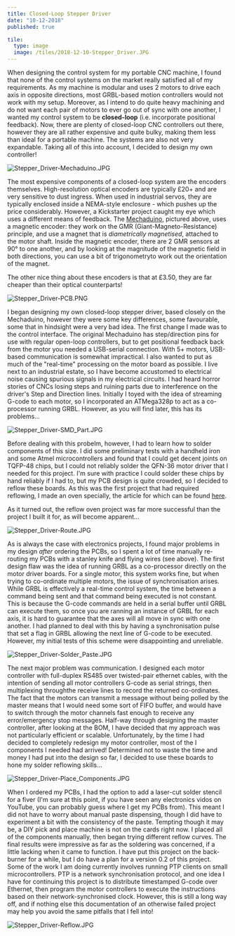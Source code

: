 ```yaml
---
title: Closed-Loop Stepper Driver
date: "10-12-2018"
published: true

tile:
  type: image
  image: /tiles/2018-12-10-Stepper_Driver.JPG
---
```


When designing the control system for my portable CNC machine, I found that none of the control systems on the market really satisfied all of my requirements. As my machine is modular and uses 2 motors to drive each axis in opposite directions, most GRBL-based motion controllers would not work with my setup. Moreover, as I intend to do quite heavy machining and do not want each pair of motors to ever go out of sync with one another, I wanted my control system to be **closed-loop** (i.e. incorporate positional feedback). Now, there are plenty of closed-loop CNC controllers out there, however they are all rather expensive and quite bulky, making them less than ideal for a portable machine. The systems are also not very expandable. Taking all of this into account, I decided to design my own controller!

![Stepper_Driver-Mechaduino.JPG]({import.meta.env.VITE_IMAGE_BASE}/posts/Stepper_Driver-Mechaduino.JPG)

The most expensive components of a closed-loop system are the encoders themselves. High-resolution optical encoders are typically £20+ and are very sensitive to dust ingress. When used in industrial servos, they are typically enclosed inside a NEMA-style enclosure - which pushes up the price considerably. However, a Kickstarter project caught my eye which uses a different means of feedback. The [Mechaduino](https://tropical-labs.com/mechaduino/), pictured above, uses a magnetic encoder: they work on the GMR (Giant-Magneto-Resistance) principle, and use a magnet that is *diametrically magnetised*, attached to the motor shaft. Inside the magnetic encoder, there are 2 GMR sensors at 90&#176; to one another, and by looking at the magnitude of the magnetic field in both directions, you can use a bit of trigonometryto work out the orientation of the magnet.

The other nice thing about these encoders is that at £3.50, they are far cheaper than their optical counterparts!

![Stepper_Driver-PCB.PNG]({import.meta.env.VITE_IMAGE_BASE}/posts/Stepper_Driver-PCB.PNG)

I began designing my own closed-loop stepper driver, based closely on the Mechaduino, however they were some key differences, some favourable, some that in hindsight were a very bad idea.
The first change I made was to the control interface. The original Mechaduino has step/direction pins for use with regular open-loop controllers, but to get positional feedback back from the motor you needed a USB-serial connection. With 5+ motors, USB-based communication is somewhat impractical. I also wanted to put as much of the "real-time" processing on the motor board as possible. I live next to an industrial estate, so I have become accustomed to electrical noise causing spurious signals in my electrical circuits. I had heard horror stories of CNCs losing steps and ruining parts due to interference on the driver's Step and Direction lines.
Initially I toyed with the idea of streaming G-code to each motor, so I incorporated an ATMega328p to act as a co-processor running GRBL. However, as you will find later, this has its problems...

![Stepper_Driver-SMD_Part.JPG]({import.meta.env.VITE_IMAGE_BASE}/posts/Stepper_Driver-SMD_Part.JPG)

Before dealing with this probelm, however, I had to learn how to solder components of this size. I did some preliminary tests with a handheld iron and some Atmel microcontrollers and found that I could get decent joints on TQFP-48 chips, but I could not reliably solder the QFN-36 motor driver that I needed for this project. I'm sure with practice I could solder these chips by hand reliably if I had to, but my PCB design is quite crowded, so I decided to reflow these boards. As this was the first project that had required reflowing, I made an oven specially, the article for which can be found [here]({import.meta.env.VITE_BASE_URL}/projects/Reflow_Oven).

As it turned out, the reflow oven project was far more successful than the project I built it for, as will become apparent...

![Stepper_Driver-Route.JPG]({import.meta.env.VITE_IMAGE_BASE}/posts/Stepper_Driver-Route.JPG)

As is always the case with electronics projects, I found major problems in my design *after* ordering the PCBs, so I spent a lot of time manually re-routing my PCBs with a stanley knife and flying wires (see above).
The first design flaw was the idea of running GRBL as a co-processor directly on the motor driver boards. For a single motor, this system works fine, but when trying to co-ordinate multiple motors, the issue of synchronisation arises. While GRBL is effectively a real-time control system, the time between a command being sent and that command being executed is not constant. This is because the G-code commands are held in a serial buffer until GRBL can execute them, so once you are ranning an instance of GRBL for each axis, it is hard to guarantee that the axes will all move in sync with one another.
I had planned to deal with this by having a synchronisation pulse that set a flag in GRBL allowing the next line of G-code to be executed. However, my initial tests of this scheme were disappointing and unreliable.

![Stepper_Driver-Solder_Paste.JPG]({import.meta.env.VITE_IMAGE_BASE}/posts/Stepper_Driver-Solder_Paste.JPG)

The next major problem was communication. I designed each motor controller with full-duplex RS485 over twisted-pair ethernet cables, with the intention of sending all motor controllers G-code as serial strings, then multiplexing throughthe receive lines to record the returned co-ordinates. The fact that the motors can transmit a message without being polled by the master means that I would need some sort of FIFO buffer, and would have to switch through the motor channels fast enough to receive any error/emergency stop messages. Half-way through designing the master controller, after looking at the BOM, I have decided that my approach was not particularly efficient or scalable. Unfortunately, by the time I had decided to completely redesign my motor controller, most of the I components I needed had arrived!
Determined not to waste the time and money I had put into the design so far, I decided to use these boards to hone my solder reflowing skills...

![Stepper_Driver-Place_Components.JPG]({import.meta.env.VITE_IMAGE_BASE}/posts/Stepper_Driver-Place_Components.JPG)

When I ordered my PCBs, I had the option to add a laser-cut solder stencil for a fiver (I'm sure at this point, if you have seen any electronics vidos on YouTube, you can probably guess where I get my PCBs from). This meant I did not have to worry about manual paste dispensing, though I did have to experiment a bit with the consistency of the paste. Tempting though it may be, a DIY pick and place machine is not on the cards right now. I placed all of the components manually, then began trying different reflow curves. The final results were impressive as far as the soldering was concerned, if a little lacking when it came to function.
I have put this project on the back-burner for a while, but I do have a plan for a version 0.2 of this project. Some of the work I am doing currently involves running PTP clients on small microcontrollers. PTP is a network synchronisation protocol, and one idea I have for continuing this project is to distribute timestamped G-code over Ethernet, then program the motor controllers to execute the instructions based on their network-synchronised clock. However, this is still a long way off, and if nothing else this documentation of an otherwise failed project may help you avoid the same pitfalls that I fell into!

![Stepper_Driver-Reflow.JPG]({import.meta.env.VITE_IMAGE_BASE}/posts/Stepper_Driver-Reflow.JPG)
